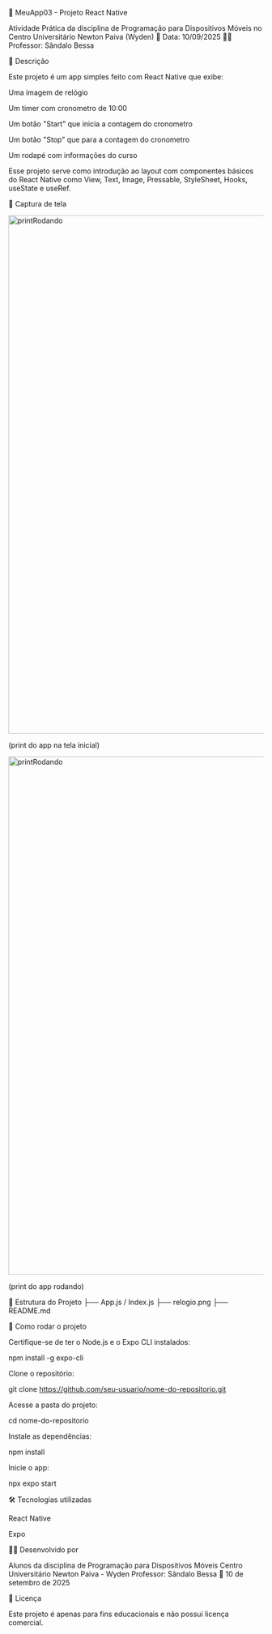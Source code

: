 📱 MeuApp03 - Projeto React Native

Atividade Prática da disciplina de Programação para Dispositivos Móveis
no Centro Universitário Newton Paiva (Wyden)
📅 Data: 10/09/2025
👨‍🏫 Professor: Sândalo Bessa

🧾 Descrição

Este projeto é um app simples feito com React Native que exibe:

Uma imagem de relógio

Um timer com cronometro de 10:00

Um botão "Start" que inicia a contagem do cronometro

Um botão "Stop" que para a contagem do cronometro

Um rodapé com informações do curso

Esse projeto serve como introdução ao layout com componentes básicos do React Native como View, Text, Image, Pressable, StyleSheet, Hooks, useState e useRef.

📸 Captura de tela

<img width="1280" height="1024" alt="printRodando" src='.assets/images/printInicialApp03.png' />

(print do app na tela inicial)

<img width="1280" height="1024" alt="printRodando" src='.assets/images/printExecutandoApp03.png' />

(print do app rodando)


📁 Estrutura do Projeto
├── App.js / Index.js
├── relogio.png
├── README.md

🚀 Como rodar o projeto

Certifique-se de ter o Node.js e o Expo CLI instalados:

npm install -g expo-cli


Clone o repositório:

git clone https://github.com/seu-usuario/nome-do-repositorio.git


Acesse a pasta do projeto:

cd nome-do-repositorio


Instale as dependências:

npm install


Inicie o app:

npx expo start

🛠️ Tecnologias utilizadas

React Native

Expo

🧑‍🎓 Desenvolvido por

Alunos da disciplina de Programação para Dispositivos Móveis
Centro Universitário Newton Paiva - Wyden
Professor: Sândalo Bessa
📆 10 de setembro de 2025

📄 Licença

Este projeto é apenas para fins educacionais e não possui licença comercial.
